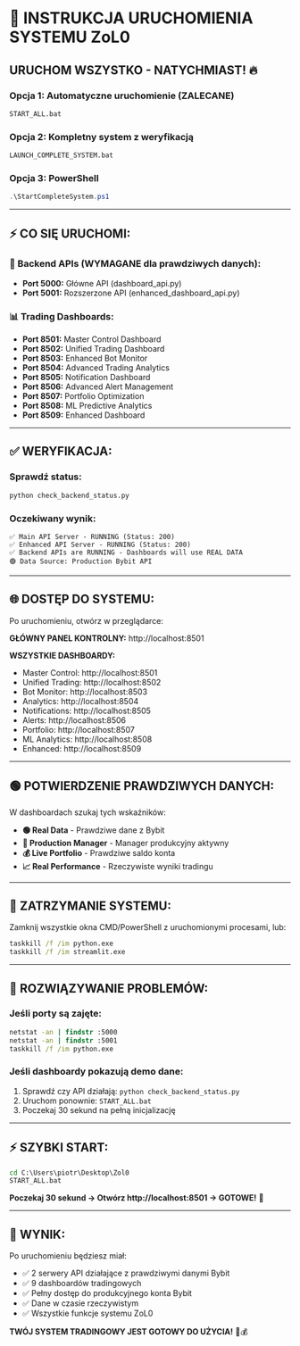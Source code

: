 # 🚀 INSTRUKCJA URUCHOMIENIA SYSTEMU ZoL0

## URUCHOM WSZYSTKO - NATYCHMIAST! 🔥

### Opcja 1: Automatyczne uruchomienie (ZALECANE)
```cmd
START_ALL.bat
```

### Opcja 2: Kompletny system z weryfikacją
```cmd
LAUNCH_COMPLETE_SYSTEM.bat
```

### Opcja 3: PowerShell
```powershell
.\StartCompleteSystem.ps1
```

---

## ⚡ CO SIĘ URUCHOMI:

### 🔧 Backend APIs (WYMAGANE dla prawdziwych danych):
- **Port 5000:** Główne API (dashboard_api.py)
- **Port 5001:** Rozszerzone API (enhanced_dashboard_api.py)

### 📊 Trading Dashboards:
- **Port 8501:** Master Control Dashboard
- **Port 8502:** Unified Trading Dashboard  
- **Port 8503:** Enhanced Bot Monitor
- **Port 8504:** Advanced Trading Analytics
- **Port 8505:** Notification Dashboard
- **Port 8506:** Advanced Alert Management
- **Port 8507:** Portfolio Optimization
- **Port 8508:** ML Predictive Analytics
- **Port 8509:** Enhanced Dashboard

---

## ✅ WERYFIKACJA:

### Sprawdź status:
```cmd
python check_backend_status.py
```

### Oczekiwany wynik:
```
✅ Main API Server - RUNNING (Status: 200)
✅ Enhanced API Server - RUNNING (Status: 200)  
✅ Backend APIs are RUNNING - Dashboards will use REAL DATA
🟢 Data Source: Production Bybit API
```

---

## 🌐 DOSTĘP DO SYSTEMU:

Po uruchomieniu, otwórz w przeglądarce:

**GŁÓWNY PANEL KONTROLNY:**
http://localhost:8501

**WSZYSTKIE DASHBOARDY:**
- Master Control: http://localhost:8501
- Unified Trading: http://localhost:8502
- Bot Monitor: http://localhost:8503
- Analytics: http://localhost:8504
- Notifications: http://localhost:8505
- Alerts: http://localhost:8506
- Portfolio: http://localhost:8507
- ML Analytics: http://localhost:8508
- Enhanced: http://localhost:8509

---

## 🟢 POTWIERDZENIE PRAWDZIWYCH DANYCH:

W dashboardach szukaj tych wskaźników:
- **🟢 Real Data** - Prawdziwe dane z Bybit
- **📡 Production Manager** - Manager produkcyjny aktywny
- **💰 Live Portfolio** - Prawdziwe saldo konta
- **📈 Real Performance** - Rzeczywiste wyniki tradingu

---

## 🛑 ZATRZYMANIE SYSTEMU:

Zamknij wszystkie okna CMD/PowerShell z uruchomionymi procesami, lub:
```cmd
taskkill /f /im python.exe
taskkill /f /im streamlit.exe
```

---

## 🔧 ROZWIĄZYWANIE PROBLEMÓW:

### Jeśli porty są zajęte:
```cmd
netstat -an | findstr :5000
netstat -an | findstr :5001
taskkill /f /im python.exe
```

### Jeśli dashboardy pokazują demo dane:
1. Sprawdź czy API działają: `python check_backend_status.py`
2. Uruchom ponownie: `START_ALL.bat`
3. Poczekaj 30 sekund na pełną inicjalizację

---

## ⚡ SZYBKI START:

```cmd
cd C:\Users\piotr\Desktop\Zol0
START_ALL.bat
```

**Poczekaj 30 sekund → Otwórz http://localhost:8501 → GOTOWE!** 🎉

---

## 🎯 WYNIK:

Po uruchomieniu będziesz miał:
- ✅ 2 serwery API działające z prawdziwymi danymi Bybit
- ✅ 9 dashboardów tradingowych
- ✅ Pełny dostęp do produkcyjnego konta Bybit
- ✅ Dane w czasie rzeczywistym
- ✅ Wszystkie funkcje systemu ZoL0

**TWÓJ SYSTEM TRADINGOWY JEST GOTOWY DO UŻYCIA!** 🚀💰
